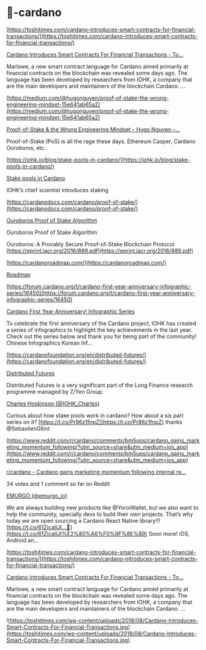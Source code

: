# 🧮-cardano




[https://toshitimes.com/cardano-introduces-smart-contracts-for-financial-transactions/](https://toshitimes.com/cardano-introduces-smart-contracts-for-financial-transactions/)



[Cardano Introduces Smart Contracts For Financial Transactions - To...](https://toshitimes.com/cardano-introduces-smart-contracts-for-financial-transactions/)

Marlowe, a new smart contract language for Cardano aimed primarily at financial contracts on the blockchain was revealed some days ago. The language has been developed by researchers from IOHK, a company that are the main developers and maintainers of the blockchain Cardano. ...



[https://medium.com/@hugonguyen/proof-of-stake-the-wrong-engineering-mindset-15e641ab65a2](https://medium.com/@hugonguyen/proof-of-stake-the-wrong-engineering-mindset-15e641ab65a2)

[Proof-of-Stake & the Wrong Engineering Mindset – Hugo Nguyen –...](https://medium.com/@hugonguyen/proof-of-stake-the-wrong-engineering-mindset-15e641ab65a2)

Proof-of-Stake (PoS) is all the rage these days. Ethereum Casper, Cardano Ouroboros, etc.

[https://iohk.io/blog/stake-pools-in-cardano/](https://iohk.io/blog/stake-pools-in-cardano/)

[Stake pools in Cardano](https://iohk.io/blog/stake-pools-in-cardano)

IOHK’s chief scientist introduces staking

[https://cardanodocs.com/cardano/proof-of-stake/](https://cardanodocs.com/cardano/proof-of-stake/)

[Ouroboros Proof of Stake Algorithm](https://cardanodocs.com/cardano/proof-of-stake)

Ouroboros Proof of Stake Algorithm

Ouroboros: A Provably Secure Proof-of-Stake Blockchain Protocol [https://eprint.iacr.org/2016/889.pdf](https://eprint.iacr.org/2016/889.pdf)



[https://cardanoroadmap.com/](https://cardanoroadmap.com/)

[Roadmap](https://cardanoroadmap.com/)



[https://forum.cardano.org/t/cardano-first-year-anniversary-infographic-series/16450](https://forum.cardano.org/t/cardano-first-year-anniversary-infographic-series/16450)

[Cardano First Year Anniversary! Infographic Series](https://forum.cardano.org/t/cardano-first-year-anniversary-infographic-series/16450)

To celebrate the first anniversary of the Cardano project, IOHK has created a series of infographics to highlight the key achievements in the last year. Check out the series below and thank you for being part of the community! Chinese Infographics Korean Inf...



[https://cardanofoundation.org/en/distributed-futures/](https://cardanofoundation.org/en/distributed-futures/)

[Distributed Futures](https://cardanofoundation.org/en/distributed-futures)

Distributed Futures is a very significant part of the Long Finance research programme managed by Z/Yen Group.


[Charles Hoskinson (@IOHK_Charles)](https://twitter.com/IOHK_Charles/status/1056393807854534656)

Curious about how stake pools work in cardano? How about a six part series on it? [https://t.co/Pr86z1fnpZ](https://t.co/Pr86z1fnpZ) thanks @SebastienGllmt



[https://www.reddit.com/r/cardano/comments/bm5ups/cardano_gains_marketing_momentum_following/?utm_source=share&utm_medium=ios_app](https://www.reddit.com/r/cardano/comments/bm5ups/cardano_gains_marketing_momentum_following/?utm_source=share&utm_medium=ios_app)

[r/cardano - Cardano gains marketing momentum following internal re...](https://www.reddit.com/r/cardano/comments/bm5ups/cardano_gains_marketing_momentum_following/?utm_source=share&utm_medium=ios_app)

34 votes and 1 comment so far on Reddit


[EMURGO (@emurgo_io)](https://twitter.com/emurgo_io/status/1060137289806946304)

We are always building new products like @YoroiWallet, but we also want to help the community, specially devs to build their own projects. That’s why today we are open sourcing a Cardano React Native library!!! [https://t.co/61ZicallJt…🎉](https://t.co/61ZicallJt%E2%80%A6%F0%9F%8E%89) Soon more! iOS, Android an...



[https://toshitimes.com/cardano-introduces-smart-contracts-for-financial-transactions/](https://toshitimes.com/cardano-introduces-smart-contracts-for-financial-transactions/)

[Cardano Introduces Smart Contracts For Financial Transactions - To...](https://toshitimes.com/cardano-introduces-smart-contracts-for-financial-transactions/)

Marlowe, a new smart contract language for Cardano aimed primarily at financial contracts on the blockchain was revealed some days ago. The language has been developed by researchers from IOHK, a company that are the main developers and maintainers of the blockchain Cardano. ...

![https://toshitimes.com/wp-content/uploads/2018/08/Cardano-Introduces-Smart-Contracts-For-Financial-Transactions.jpg](https://toshitimes.com/wp-content/uploads/2018/08/Cardano-Introduces-Smart-Contracts-For-Financial-Transactions.jpg)